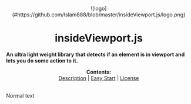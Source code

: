  
 <p align="center">
 ![logo](#https://github.com/Islam888/blob/master/insideViewport.js/logo.png)
 <h1 align="center">insideViewport.js</h1>
 
  <b>An ultra light weight library that detects if an element is in viewport and lets you do some action to it.</b>
</p>

<p align="center">
  <b>Contents: </b><br>
  <a href="#description">Description</a> |
  <a href="#easy-start">Easy Start</a> |
  <a href="#license">License</a>
  <br><br>

</p>

Normal text
